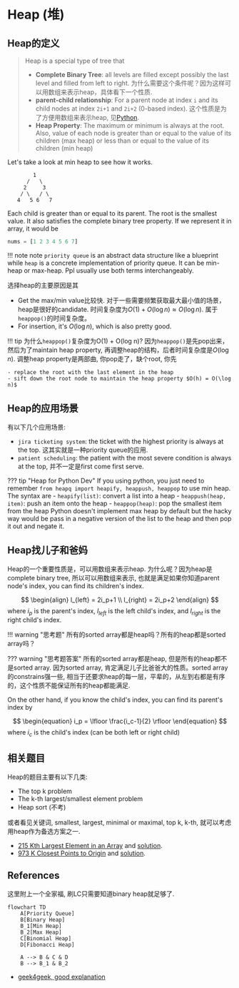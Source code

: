 # Heap (堆)

## Heap的定义

> Heap is a special type of tree that
> 
> - **Complete Binary Tree**: all levels are filled except possibly the last level and filled from left to right. 为什么需要这个条件呢？因为这样可以用数组来表示heap，具体看下一个性质.
> - **parent-child relationship**: For a parent node at index `i` and its child nodes at index `2i+1` and `2i+2` (0-based index). 这个性质是为了方便用数组来表示heap, 见[Python](https://docs.python.org/3/library/heapq.html).
> - **Heap Property**: The maximum or minimum is always at the root. Also, value of each node is greater than or equal to the value of its children (max heap) or less than or equal to the value of its children (min heap)


Let's take a look at min heap to see how it works.

```
        1
      /   \
     2     3
    / \   / \
   4   5 6   7
```

Each child is greater than or equal to its parent. The root is the smallest value. It also satisfies the complete binary tree property. If we represent it in array, it would be

```python
nums = [1 2 3 4 5 6 7]
```

!!! note note
    `priority queue` is an abstract data structure like a blueprint while `heap` is a concrete implementation of priority queue. It can be min-heap or max-heap. Ppl usually use both terms interchangeably.

选择heap的主要原因是其

- Get the max/min value比较快. 对于一些需要频繁获取最大最小值的场景，heap是很好的candidate. 时间复杂度为$O(1) + O(\log n)\approx O(\log n)$. 属于`heappop()`的时间复杂度。
- For insertion, it's $O(\log n)$, which is also pretty good.

!!! tip
    为什么`heappop()`复杂度为O(1) + O(log n)? 因为`heappop()`是先pop出来，然后为了maintain heap property, 再调整heap的结构，后者时间复杂度是$O(\log n)$. 调整heap property是两部曲, 你pop走了，缺个root, 你先

    - replace the root with the last element in the heap
    - sift down the root node to maintain the heap property $O(h) = O(\log n)$


## Heap的应用场景

有以下几个应用场景:

- `jira ticketing system`: the ticket with the highest priority is always at the top. 这其实就是一种priority queue的应用.
- `patient scheduling`: the patient with the most severe condition is always at the top, 并不一定是first come first serve.


??? tip "Heap for Python Dev"
    If you using python, you just need to remember `from heapq import heapify, heappush, heappop` to use min heap. The syntax are
    - `heapify(list)`: convert a list into a heap
    - `heappush(heap, item)`: push an item onto the heap
    - `heappop(heap)`: pop the smallest item from the heap
    Python doesn't implement max heap by default but the hacky way would be pass in a negative version of the list to the heap and then pop it out and negate it.


## Heap找儿子和爸妈

Heap的一个重要性质是，可以用数组来表示heap. 为什么呢？因为heap是complete binary tree, 所以可以用数组来表示, 也就是满足如果你知道parent node's index, you can find its children's index.


$$
\begin{align}
l_{left} = 2i_p+1 \\
l_{right} = 2i_p+2
\end{align}
$$
where $i_p$ is the parent's index, $l_{left}$ is the left child's index, and $l_{right}$ is the right child's index.

!!! warning "思考题"
    所有的sorted array都是heap吗？所有的heap都是sorted array吗？

??? warning "思考题答案"
    所有的sorted array都是heap, 但是所有的heap都不是sorted array. 因为sorted array, 肯定满足儿子比爸爸大的性质。sorted array的constrains强一些, 相当于还要求heap的每一层，平辈的，从左到右都是有序的，这个性质不能保证所有的heap都能满足.

On the other hand, if you know the child's index, you can find its parent's index by

$$
\begin{equation}
i_p = \lfloor \frac{i_c-1}{2} \rfloor
\end{equation}
$$
where $i_c$ is the child's index (can be both left or right child)


## 相关题目

Heap的题目主要有以下几类:

- The top k problem
- The k-th largest/smallest element problem
- Heap sort (不考)

或者看见关键词, smallest, largest, minimal or maximal, top k, k-th, 就可以考虑用heap作为备选方案之一.

- [215 Kth Largest Element in an Array](https://leetcode.com/problems/kth-largest-element-in-an-array/description/) and [solution](../../leetcode/215-kth-largest-element-in-an-array/index.md).
- [973 K Closest Points to Origin](https://leetcode.com/problems/k-closest-points-to-origin/description/) and [solution](../../leetcode/973-K-closest-points-to-origin/index.md).

## References

这里附上一个全家福, 刷LC只需要知道binary heap就足够了.

```mermaid
flowchart TD
    A[Priority Queue]
    B[Binary Heap]
    B_1[Min Heap]
    B_2[Max Heap]
    C[Binomial Heap]
    D[Fibonacci Heap]

    A --> B & C & D
    B --> B_1 & B_2
```



- [geek4geek, good explanation](https://www.geeksforgeeks.org/introduction-to-heap-data-structure-and-algorithm-tutorials/?ref=lbp)